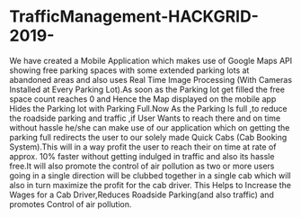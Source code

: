 # TrafficManagement-HACKGRID-2019-
We have created a Mobile Application which makes use of Google Maps API showing free parking spaces with some extended parking lots at abandoned areas and also uses Real Time Image Processing (With Cameras Installed at Every Parking Lot).As soon as the Parking lot get filled the free space count reaches 0 and Hence the Map displayed on the mobile app Hides the Parking lot with Parking Full.Now As the Parking Is full ,to reduce the roadside parking and traffic ,if User Wants to reach there and on time without hassle he/she can make use of our application which on getting the parking full redirects the user to our solely made Quick Cabs (Cab Booking System).This will in a way profit the user to reach their on time at rate of approx. 10% faster without getting indulged in traffic and also its hassle free.It will also promote the control of air pollution as two or more users going in a single direction will be clubbed together in a single cab which will also in turn maximize the profit for the cab driver.
This Helps to Increase the Wages for a Cab Driver,Reduces Roadside Parking(and also traffic) and promotes Control of air pollution.
